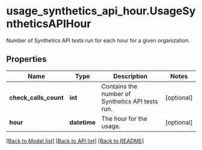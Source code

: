 # usage_synthetics_api_hour.UsageSyntheticsAPIHour

Number of Synthetics API tests run for each hour for a given organization.
## Properties
Name | Type | Description | Notes
------------ | ------------- | ------------- | -------------
**check_calls_count** | **int** | Contains the number of Synthetics API tests run. | [optional] 
**hour** | **datetime** | The hour for the usage. | [optional] 

[[Back to Model list]](../README.md#documentation-for-models) [[Back to API list]](../README.md#documentation-for-api-endpoints) [[Back to README]](../README.md)


